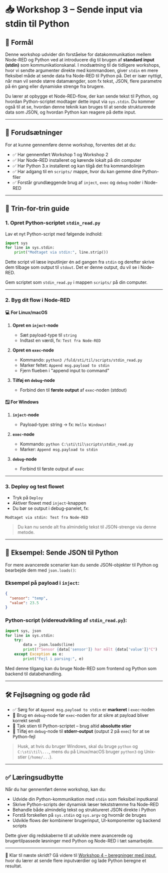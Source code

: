 # 📥 Workshop 3 – Sende input via stdin til Python

## 🎯 Formål
Denne workshop udvider din forståelse for datakommunikation mellem Node-RED og Python ved at introducere dig til brugen af **standard input (stdin)** som kommunikationskanal. I modsætning til de tidligere workshops, hvor vi sendte argumenter direkte med kommandoen, giver `stdin` en mere fleksibel måde at sende data fra Node-RED til Python på. Det er især nyttigt, når man vil sende større datamængder, som fx tekst, JSON, flere parametre på én gang eller dynamiske strenge fra brugere.

Du lærer at opbygge et Node-RED-flow, der kan sende tekst til Python, og hvordan Python-scriptet modtager dette input via `sys.stdin`. Du kommer også til at se, hvordan denne teknik kan bruges til at sende strukturerede data som JSON, og hvordan Python kan reagere på dette input.

---

## 🧰 Forudsætninger
For at kunne gennemføre denne workshop, forventes det at du:
- ✅ Har gennemført Workshop 1 og Workshop 2
- ✅ Har Node-RED installeret og kørende lokalt på din computer
- ✅ Har Python 3.x installeret og kan tilgå det fra kommandolinjen
- ✅ Har adgang til en `scripts/` mappe, hvor du kan gemme dine Python-filer
- ✅ Forstår grundlæggende brug af `inject`, `exec` og `debug` noder i Node-RED

---

## 📝 Trin-for-trin guide

### 1. Opret Python-scriptet `stdin_read.py`
Lav et nyt Python-script med følgende indhold:

```python
import sys
for line in sys.stdin:
    print("Modtaget via stdin:", line.strip())
```

Dette script vil læse inputlinjer én ad gangen fra `stdin` og derefter skrive dem tilbage som output til `stdout`. Det er denne output, du vil se i Node-RED.

Gem scriptet som `stdin_read.py` i mappen `scripts/` på din computer.

---

### 2. Byg dit flow i Node-RED

#### 💻 For Linux/macOS
1. **Opret en `inject`-node**
   - Sæt payload-type til `string`
   - Indtast en værdi, fx: `Test fra Node-RED`

2. **Opret en `exec`-node**
   - Kommando: `python3 /fuld/sti/til/scripts/stdin_read.py`
   - Marker feltet: `Append msg.payload to stdin`
   - Fjern flueben i "append input to command"

3. **Tilføj en `debug`-node**
   - Forbind den til **første output** af `exec`-noden (stdout)

#### 🪟 For Windows
1. **`inject`-node**
   - Payload-type: string → fx: `Hello Windows!`

2. **`exec`-node**
   - Kommando: `python C:\sti\til\scripts\stdin_read.py`
   - Marker: `Append msg.payload to stdin`

3. **`debug`-node**
   - Forbind til første output af `exec`

---

### 3. Deploy og test flowet
- Tryk på `Deploy`
- Aktiver flowet med `inject`-knappen
- Du bør se output i debug-panelet, fx:
```
Modtaget via stdin: Test fra Node-RED
```

> Du kan nu sende alt fra almindelig tekst til JSON-strenge via denne metode.

---

## 🧪 Eksempel: Sende JSON til Python
For mere avancerede scenarier kan du sende JSON-objekter til Python og bearbejde dem med `json.loads()`:

### Eksempel på payload i `inject`:
```json
{
  "sensor": "temp",
  "value": 23.5
}
```

### Python-script (videreudvikling af `stdin_read.py`):
```python
import sys, json
for line in sys.stdin:
    try:
        data = json.loads(line)
        print(f"Sensor {data['sensor']} har målt {data['value']}°C")
    except Exception as e:
        print("Fejl i parsing:", e)
```

Med denne tilgang kan du bruge Node-RED som frontend og Python som backend til databehandling.

---

## 🛠️ Fejlsøgning og gode råd
- ✅ Sørg for at `Append msg.payload to stdin` er **markeret** i `exec`-noden
- 🔁 Brug en `debug`-node før `exec`-noden for at sikre at payload bliver korrekt sendt
- 📍 Tjek stien til Python-scriptet – brug altid **absolutte stier**
- 🔧 Tilføj en `debug`-node til **stderr-output** (output 2 på `exec`) for at se Python-fejl

> Husk, at hvis du bruger Windows, skal du bruge `python` og `C:\sti\til\...`, mens du på Linux/macOS bruger `python3` og Unix-stier (`/home/...`).

---

## ✅ Læringsudbytte
Når du har gennemført denne workshop, kan du:

- Udvide din Python-kommunikation med `stdin` som fleksibel inputkanal
- Skrive Python-scripts der dynamisk læser tekststrømme fra Node-RED
- Behandle både almindelig tekst og struktureret JSON direkte i Python
- Forstå forskellen på `sys.stdin` og `sys.argv` og hvornår de bruges
- Udvikle flows der kombinerer brugerinput, UI-komponenter og backend scripts

Dette giver dig redskaberne til at udvikle mere avancerede og brugertilpassede løsninger med Python og Node-RED i tæt samarbejde.

---

🔁 Klar til næste skridt? Gå videre til [Workshop 4 – beregninger med input](../04-python-math/README.md), hvor du lærer at sende flere inputværdier og lade Python beregne et resultat.

